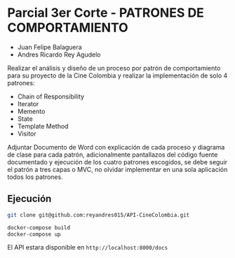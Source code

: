 # Parcial 3er Corte - PATRONES DE COMPORTAMIENTO

- Juan Felipe Balaguera
- Andres Ricardo Rey Agudelo

Realizar el análisis y diseño de un proceso por patrón de comportamiento para su proyecto de la Cine Colombia y realizar la implementación de solo 4 patrones:  

- Chain of Responsibility
- Iterator
- Memento
- State
- Template Method
- Visitor

Adjuntar Documento de Word con explicación de cada proceso y diagrama de clase para cada patrón, adicionalmente pantallazos del código fuente documentado y ejecución de los cuatro patrones escogidos, se debe seguir el patrón a tres capas o MVC, no olvidar implementar en una sola aplicación todos los patrones.

## Ejecución

```bash
git clone git@github.com:reyandres015/API-CineColombia.git
```

```bash
docker-compose build
docker-compose up
```


El API estara disponible en ```http://localhost:8000/docs```